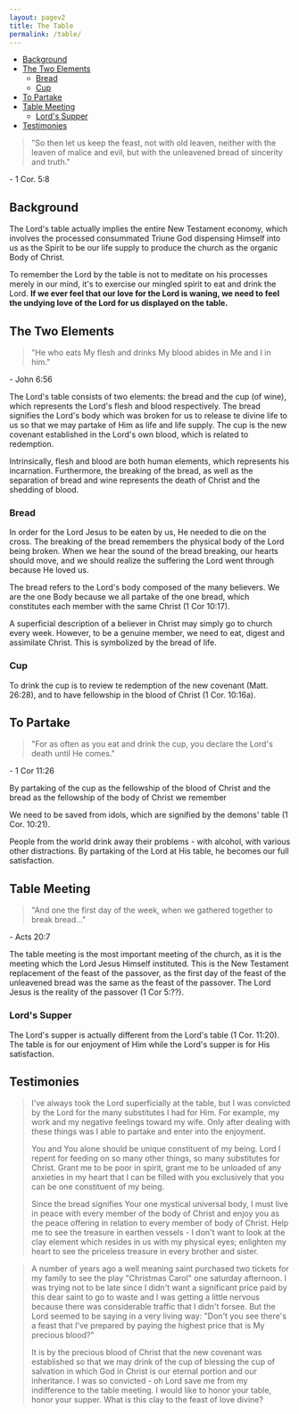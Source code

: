 ```yaml
---
layout: pagev2
title: The Table
permalink: /table/
---
```

- [Background](#background)
- [The Two Elements](#the-two-elements)
  - [Bread](#bread)
  - [Cup](#cup)
- [To Partake](#to-partake)
- [Table Meeting](#table-meeting)
  - [Lord's Supper](#lords-supper)
- [Testimonies](#testimonies)

>"So then let us keep the feast, not with old leaven, neither with the leaven of malice and evil, but with the unleavened bread of sincerity and truth."

\- 1 Cor. 5:8

## Background

The Lord's table actually implies the entire New Testament economy, which involves the processed consummated Triune God dispensing Himself into us as the Spirit to be our life supply to produce the church as the organic Body of Christ.

To remember the Lord by the table is not to meditate on his processes merely in our mind, it's to exercise our mingled spirit to eat and drink the Lord. **If we ever feel that our love for the Lord is waning, we need to feel the undying love of the Lord for us displayed on the table.**

## The Two Elements

> "He who eats My flesh and drinks My blood abides in Me and I in him."

\- John 6:56

The Lord's table consists of two elements: the bread and the cup (of wine), which represents the Lord's flesh and blood respectively. The bread signifies the Lord's body which was broken for us to release te divine life to us so that we may partake of Him as life and life supply. The cup is the new covenant established in the Lord's own blood, which is related to redemption.

Intrinsically, flesh and blood are both human elements, which represents his incarnation. Furthermore, the breaking of the bread, as well as the separation of bread and wine represents the death of Christ and the shedding of blood.

### Bread

In order for the Lord Jesus to be eaten by us, He needed to die on the cross. The breaking of the bread remembers the physical body of the Lord being broken. When we hear the sound of the bread breaking, our hearts should move, and we should realize the suffering the Lord went through because He loved us.

The bread refers to the Lord's body composed of the many believers. We are the one Body because we all partake of the one bread, which constitutes each member with the same Christ (1 Cor 10:17). 

A superficial description of a believer in Christ may simply go to church every week. However, to be a genuine member, we need to eat, digest and assimilate Christ. This is symbolized by the bread of life.

### Cup

To drink the cup is to review te redemption of the new covenant (Matt. 26:28), and to have fellowship in the blood of Christ (1 Cor. 10:16a).

## To Partake

>"For as often as you eat and drink the cup, you declare the Lord's death until He comes."

\- 1 Cor 11:26

By partaking of the cup as the fellowship of the blood of Christ and the bread as the fellowship of the body of Christ we remember

We need to be saved from idols, which are signified by the demons' table (1 Cor. 10:21). 

People from the world drink away their problems - with alcohol, with various other distractions. By partaking of the Lord at His table, he becomes our full satisfaction.

## Table Meeting

>"And one the first day of the week, when we gathered together to break bread..."

\- Acts 20:7

The table meeting is the most important meeting of the church, as it is the meeting which the Lord Jesus Himself instituted. This is the New Testament replacement of the feast of the passover, as the first day of the feast of the unleavened bread was the same as the feast of the passover. The Lord Jesus is the reality of the passover (1 Cor 5:??).

### Lord's Supper

The Lord's supper is actually different from the Lord's table (1 Cor. 11:20). The table is for our enjoyment of Him while the Lord's supper is for His satisfaction.

## Testimonies

> I've always took the Lord superficially at the table, but I was convicted by the Lord for the many substitutes I had for Him. For example, my work and my negative feelings toward my wife. Only after dealing with these things was I able to partake and enter into the enjoyment. 
> 
> You and You alone should be unique constituent of my being. Lord I repent for feeding on so many other things, so many substitutes for Christ. Grant me to be poor in spirit, grant me to be unloaded of any anxieties in my heart that I can be filled with you exclusively that you can be one constituent of my being. 
> 
> Since the bread signifies Your one mystical universal body, I must live in peace with every member of the body of Christ and enjoy you as the peace offering in relation to every member of body of Christ. Help me to see the treasure in earthen vessels - I don't want to look at the clay element which resides in us with my physical eyes; enlighten my heart to see the priceless treasure in every brother and sister. 

>A number of years ago a well meaning saint purchased two tickets for my family to see the play "Christmas Carol" one saturday afternoon. I was trying not to be late since I didn't want a significant price paid by this dear saint to go to waste and I was getting a little nervous because there was considerable traffic that I didn't forsee. But the Lord seemed to be saying in a very living way: "Don't you see there's a feast that I've prepared by paying the highest price that is My precious blood?"
>
>It is by the precious blood of Christ that the new covenant was established so that we may drink of the cup of blessing the cup of salvation in which God in Christ is our eternal portion and our inheritance. I was so convicted - oh Lord save me from my indifference to the table meeting. I would like to honor your table, honor your supper. What is this clay to the feast of love divine?